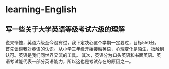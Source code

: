 # learning-English
## 写一些关于大学英语等级考试六级的理解 
说来惭愧，英语六级至今没有过，我下定决心这个学期一定要过，目标550分。
首先谈谈我对英语的认识。从小学三年级开始接触英语，心理变化是陌生，抵触到认可。英语是我们同世界交流的工具。
其次，英语分为口头英语和书面英语。英语考试能代表一部分英语能力，所以这也是考试存在的原因之一。
